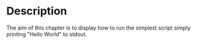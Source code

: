 # Description

The aim of this chapter is to display how to run the simplest script simply
printing "Hello World" to stdout.